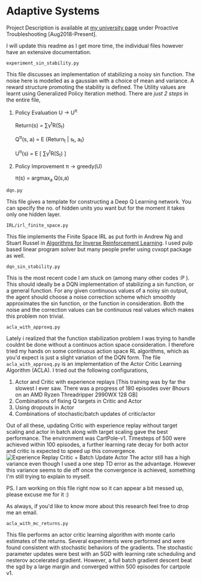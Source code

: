 # Adaptive Systems

Project Description is available at [my university page](http://www.cs.toronto.edu/~shaktik/) under Proactive Troubleshooting [Aug2018-Present].

I will update this readme as I get more time, the individual files however have an extensive documentation.

```experiment_sin_stability.py```
 
 This file discusses an implementation of stabilizing a noisy sin function. The noise here is modelled as a gaussian with a choice of mean and variance.
A reward structure promoting the stability is defined. The Utility values are learnt using Generalized Policy Iteration method. There are _just 2 steps_ in the entire file,
1. Policy Evaluation U &rarr; U<sup>π</sup>

    Return(s) = &sum;&gamma;<sup>t</sup>R(S<sub>t</sub>)

    Q<sup>&pi;</sup>(s, a) = E {Return<sub>t</sub> | s<sub>t</sub>, a<sub>t</sub>}

    U<sup>&pi;</sup>(s) = E [ &sum;&gamma;<sup>t</sup>R(S<sub>t</sub>) ]

2. Policy Improvement π &rarr; greedy(U)

    &pi;(s) = argmax<sub>a</sub> Q(s,a)

```dqn.py```

This file gives a template for constructing a Deep Q Learning network. You can specify the no. of hidden units you want but for the moment it takes only one hidden layer.

```IRL/irl_finite_space.py```

This file implements the Finite Space IRL as put forth in Andrew Ng and Stuart Russel in [Algorithms for Inverse Reinforcement Learning](https://ai.stanford.edu/~ang/papers/icml00-irl.pdf). I used pulp based linear program solver but many people prefer using cvxopt package as well.

```dqn_sin_stability.py```

This is the most recent code I am stuck on (among many other codes :P ). This should ideally be a DQN implementation of stabilizing a sin function, or a general function. For any given continuous values of a noisy sin output, the agent should choose a noise correction scheme which smoothly approximates the sin function, or the function in consideration. Both the noise and the correction values can be continuous real values which makes this problem non trivial.

```acla_with_approxq.py```

Lately i realized that the function stabilization problem I was trying to handle couldnt be done without a continuos
action space consideration. I therefore tried my hands on some continuous action space RL algorithms, which as you'd
expect is just a slight variation of the DQN form. The file ```acla_with_approxq.py``` is an implementation of the Actor
Critic Learning Algorithm (ACLA). I tried out the following configurations, 
1. Actor and Critic with experience replays \[This training was by far the slowest I ever saw. There was a progress of 180 episodes over 8hours on an AMD Ryzen Threadripper 2990WX 128 GB\]
2. Combinations of fixing Q targets in Critic and Actor
3. Using dropouts in Actor
4. Combinations of stochastic/batch updates of critic/actor

Out of all these, updating Critic with experience replay without target scaling and actor in batch along with target scaling gave the best performance.
The environment was CartPole-v1. Timesteps of 500 were achieved within 100 episodes, a further learning rate decay for both actor and critic is expected to speed up this convergence.
![Experience Replay Critic + Batch Update Actor](RL_Benchmarks/fig1.png)
The actor still has a high variance even though I used a one step TD error as the advantage. However this variance seems to die off once the convergence is achieved, something I'm still trying to explain to myself.

PS. I am working on this file right now so it can appear a bit messed up, please excuse me for it :)


As always, if you'd like to know more about this research feel free to drop me an email.

```acla_with_mc_returns.py```

This file performs an actor critic learning algorithm with monte carlo estimates of the returns.
Several experiments were performed and were found consistent with stochastic behaviors of the gradients.
The stochastic parameter updates were best with an SGD with learning rate scheduling and nesterov accelerated gradient.
However, a full batch gradient descent beat the sgd by a large margin and converged within 500 episodes for cartpole v1.

